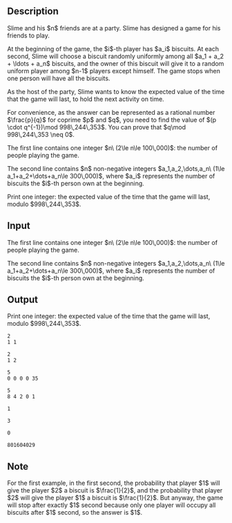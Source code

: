 ## Description

<div><p>Slime and his $n$ friends are at a party. Slime has designed a game for his friends to play.</p><p>At the beginning of the game, the $i$-th player has $a_i$ biscuits. At each second, Slime will choose a biscuit randomly uniformly among all $a_1 + a_2 + \ldots + a_n$ biscuits, and the owner of this biscuit will give it to a random uniform player among $n-1$ players except himself. The game stops when one person will have all the biscuits.</p><p>As the host of the party, Slime wants to know the expected value of the time that the game will last, to hold the next activity on time.</p><p>For convenience, as the answer can be represented as a rational number $\frac{p}{q}$ for coprime $p$ and $q$, you need to find the value of $(p \cdot q^{-1})\mod 998\,244\,353$. You can prove that $q\mod 998\,244\,353 \neq 0$.</p></div><div class="input-specification"><p>The first line contains one integer $n\ (2\le n\le 100\,000)$: the number of people playing the game.</p><p>The second line contains $n$ non-negative integers $a_1,a_2,\dots,a_n\ (1\le a_1+a_2+\dots+a_n\le 300\,000)$, where $a_i$ represents the number of biscuits the $i$-th person own at the beginning.</p></div><div class="output-specification"><p>Print one integer: the expected value of the time that the game will last, modulo $998\,244\,353$.</p></div>

## Input

<p>The first line contains one integer $n\ (2\le n\le 100\,000)$: the number of people playing the game.</p><p>The second line contains $n$ non-negative integers $a_1,a_2,\dots,a_n\ (1\le a_1+a_2+\dots+a_n\le 300\,000)$, where $a_i$ represents the number of biscuits the $i$-th person own at the beginning.</p>

## Output

<p>Print one integer: the expected value of the time that the game will last, modulo $998\,244\,353$.</p>





```input1
2
1 1
```




```input2
2
1 2
```




```input3
5
0 0 0 0 35
```




```input4
5
8 4 2 0 1
```




```output1
1
```




```output2
3
```




```output3
0
```




```output4
801604029
```



## Note

<p>For the first example, in the first second, the probability that player $1$ will give the player $2$ a biscuit is $\frac{1}{2}$, and the probability that player $2$ will give the player $1$ a biscuit is $\frac{1}{2}$. But anyway, the game will stop after exactly $1$ second because only one player will occupy all biscuits after $1$ second, so the answer is $1$.</p>
